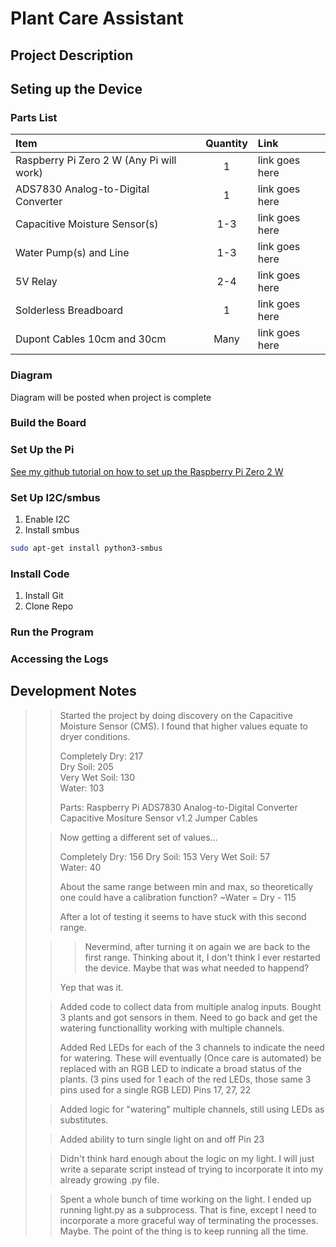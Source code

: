 # Plant Care Assistant

## Project Description

## Seting up the Device

### Parts List

| Item                                     | Quantity | Link           |
| :--------------------------------------- | :------: | :------------- |
| Raspberry Pi Zero 2 W (Any Pi will work) |    1     | link goes here |
| ADS7830 Analog-to-Digital Converter      |    1     | link goes here |
| Capacitive Moisture Sensor(s)            |   1-3    | link goes here |
| Water Pump(s) and Line                   |   1-3    | link goes here |
| 5V Relay                                 |   2-4    | link goes here |
| Solderless Breadboard                    |    1     | link goes here |
| Dupont Cables 10cm and 30cm              |   Many   | link goes here |

### Diagram

Diagram will be posted when project is complete

### Build the Board

### Set Up the Pi

[See my github tutorial on how to set up the Raspberry Pi Zero 2 W](https://github.com/DavidMiles1925/pi_zero_setup)

### Set Up I2C/smbus

1. Enable I2C
2. Install smbus

```bash
sudo apt-get install python3-smbus
```

### Install Code

1. Install Git
2. Clone Repo

### Run the Program

### Accessing the Logs

## Development Notes

> > Started the project by doing discovery on the Capacitive Moisture Sensor (CMS). I found that higher values equate to dryer conditions.
> >
> > Completely Dry: 217  
> > Dry Soil: 205  
> > Very Wet Soil: 130  
> > Water: 103
> >
> > Parts:
> > Raspberry Pi
> > ADS7830 Analog-to-Digital Converter
> > Capacitive Mositure Sensor v1.2
> > Jumper Cables
>
> > Now getting a different set of values...
> >
> > Completely Dry: 156
> > Dry Soil: 153
> > Very Wet Soil: 57  
> > Water: 40
> >
> > About the same range between min and max, so theoretically one could have a calibration function?
> > ~Water = Dry - 115
> >
> > After a lot of testing it seems to have stuck with this second range.
>
> > > Nevermind, after turning it on again we are back to the first range. Thinking about it, I don't think I ever restarted the device. Maybe that was what needed to happend?
> >
> > Yep that was it.
>
> > Added code to collect data from multiple analog inputs. Bought 3 plants and got sensors in them. Need to go back and get the watering functionallity working with multiple channels.
> >
> > Added Red LEDs for each of the 3 channels to indicate the need for watering. These will eventually (Once care is automated) be replaced with an RGB LED to indicate a broad status of the plants. (3 pins used for 1 each of the red LEDs, those same 3 pins used for a single RGB LED)
> > Pins 17, 27, 22
>
> > Added logic for "watering" multiple channels, still using LEDs as substitutes.
>
> > Added ability to turn single light on and off
> > Pin 23
>
> > Didn't think hard enough about the logic on my light. I will just write a separate script instead of trying to incorporate it into my already growing .py file.
>
> > Spent a whole bunch of time working on the light. I ended up running light.py as a subprocess. That is fine, except I need to incorporate a more graceful way of terminating the processes. Maybe. The point of the thing is to keep running all the time.
